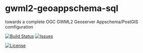 # gwml2-geoappschema-sql
towards a complete OGC GWML2 Geoserver Appschema/PostGIS comfiguration

[![Build Status][build-status-badge]][build-status-url]
[![Issues][issues-badge]][issues-url]

[![License][license-badge]][license-url]
 
[build-status-badge]: https://img.shields.io/travis/allixender/gwml2-geoappschema-sql.svg?style=flat-square
[build-status-url]: https://travis-ci.org/allixender/gwml2-geoappschema-sql
[issues-badge]: https://img.shields.io/github/issues/allixender/gwml2-geoappschema-sql.svg?style=flat-square
[issues-url]: https://github.com/allixender/gwml2-geoappschema-sql
[license-badge]: https://img.shields.io/badge/License-Apache%202-blue.svg?style=flat-square
[license-url]: LICENSE
